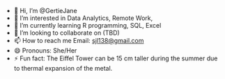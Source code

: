 - 👋 Hi, I’m @GertieJane
- 👀 I’m interested in Data Analytics, Remote Work, 
- 🌱 I’m currently learning R programming, SQL, Excel
- 💞️ I’m looking to collaborate on (TBD)
- 📫 How to reach me Email: sjl138@gmail.com
- 😄 Pronouns: She/Her
- ⚡ Fun fact: The Eiffel Tower can be 15 cm taller during the summer due to thermal expansion of the metal.

<!---
GertieJane/GertieJane is a ✨ special ✨ repository because its `README.md` (this file) appears on your GitHub profile.
You can click the Preview link to take a look at your changes.
--->
